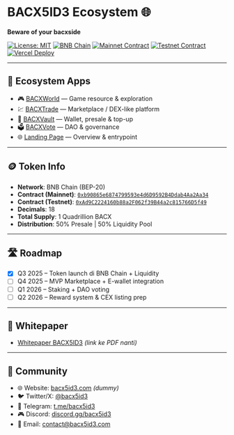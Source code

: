 # BACX5ID3 Ecosystem 🌐

**Beware of your bacxside**  

[![License: MIT](https://img.shields.io/badge/License-MIT-green.svg)](LICENSE)
[![BNB Chain](https://img.shields.io/badge/Chain-BNB%20Chain-yellow.svg)](https://bscscan.com/)
[![Mainnet Contract](https://img.shields.io/badge/Contract-Mainnet-blue.svg)](https://bscscan.com/address/0xb90865e6874799593e4d6D9592B4Ddab4Aa2Aa34)
[![Testnet Contract](https://img.shields.io/badge/Contract-Testnet-purple.svg)](https://testnet.bscscan.com/address/0xAd9C2224160b88a2F062f39B44a2c815766D5f49)
[![Vercel Deploy](https://img.shields.io/badge/Deploy-Vercel-black.svg)](https://vercel.com)

---

## 🚀 Ecosystem Apps

- 🎮 [BACXWorld](https://bacxworld.vercel.app) — Game resource & exploration  
- 💹 [BACXTrade](https://bacxtrade.vercel.app) — Marketplace / DEX-like platform  
- 🏦 [BACXVault](https://bacxvault.vercel.app) — Wallet, presale & top-up  
- 🗳 [BACXVote](https://bacxvote.vercel.app) — DAO & governance  
- 🌐 [Landing Page](https://bacx5id3-psi.vercel.app) — Overview & entrypoint  

---

## 🪙 Token Info

- **Network**: BNB Chain (BEP-20)  
- **Contract (Mainnet)**: [`0xb90865e6874799593e4d6D9592B4Ddab4Aa2Aa34`](https://bscscan.com/address/0xb90865e6874799593e4d6D9592B4Ddab4Aa2Aa34)  
- **Contract (Testnet)**: [`0xAd9C2224160b88a2F062f39B44a2c815766D5f49`](https://testnet.bscscan.com/address/0xAd9C2224160b88a2F062f39B44a2c815766D5f49)  
- **Decimals**: 18  
- **Total Supply**: 1 Quadrillion BACX  
- **Distribution**: 50% Presale | 50% Liquidity Pool  

---

## 🛣 Roadmap

- [x] Q3 2025 – Token launch di BNB Chain + Liquidity  
- [ ] Q4 2025 – MVP Marketplace + E-wallet integration  
- [ ] Q1 2026 – Staking + DAO voting  
- [ ] Q2 2026 – Reward system & CEX listing prep  

---

## 📄 Whitepaper

- [Whitepaper BACX5ID3](#) *(link ke PDF nanti)*

---

## 🤝 Community

- 🌐 Website: [bacx5id3.com](https://bacx5id3.com) *(dummy)*  
- 🐦 Twitter/X: [@bacx5id3](https://twitter.com/bacx5id3)  
- 💬 Telegram: [t.me/bacx5id3](https://t.me/bacx5id3)  
- 🎮 Discord: [discord.gg/bacx5id3](https://discord.gg/bacx5id3)  
- 📧 Email: contact@bacx5id3.com
